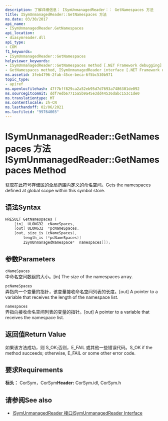 ```yaml
---
description: 了解详细信息： ISymUnmanagedReader：： GetNamespaces 方法
title: ISymUnmanagedReader::GetNamespaces 方法
ms.date: 03/30/2017
api_name:
- ISymUnmanagedReader.GetNamespaces
api_location:
- diasymreader.dll
api_type:
- COM
f1_keywords:
- ISymUnmanagedReader::GetNamespaces
helpviewer_keywords:
- ISymUnmanagedReader::GetNamespaces method [.NET Framework debugging]
- GetNamespaces method, ISymUnmanagedReader interface [.NET Framework debugging]
ms.assetid: 3feb4796-2fab-45ce-beca-6f5bc530b971
topic_type:
- apiref
ms.openlocfilehash: 47f7bff829ca2a52eb95d7d7693a7486301de092
ms.sourcegitcommit: ddf7edb67715a5b9a45e3dd44536dabc153c1de0
ms.translationtype: MT
ms.contentlocale: zh-CN
ms.lasthandoff: 02/06/2021
ms.locfileid: "99764003"
---
```

# <a name="isymunmanagedreadergetnamespaces-method"></a><span data-ttu-id="e4a9a-103">ISymUnmanagedReader::GetNamespaces 方法</span><span class="sxs-lookup"><span data-stu-id="e4a9a-103">ISymUnmanagedReader::GetNamespaces Method</span></span>

<span data-ttu-id="e4a9a-104">获取在此符号存储区的全局范围内定义的命名空间。</span><span class="sxs-lookup"><span data-stu-id="e4a9a-104">Gets the namespaces defined at global scope within this symbol store.</span></span>  
  
## <a name="syntax"></a><span data-ttu-id="e4a9a-105">语法</span><span class="sxs-lookup"><span data-stu-id="e4a9a-105">Syntax</span></span>  
  
```cpp  
HRESULT GetNamespaces (  
    [in]  ULONG32  cNameSpaces,  
    [out] ULONG32  *pcNameSpaces,  
    [out, size_is (cNameSpaces),  
        length_is (*pcNameSpaces)]  
        ISymUnmanagedNamespace*  namespaces[]);  
```  
  
## <a name="parameters"></a><span data-ttu-id="e4a9a-106">参数</span><span class="sxs-lookup"><span data-stu-id="e4a9a-106">Parameters</span></span>  

 `cNameSpaces`  
 <span data-ttu-id="e4a9a-107">中命名空间数组的大小。</span><span class="sxs-lookup"><span data-stu-id="e4a9a-107">[in] The size of the namespaces array.</span></span>  
  
 `pcNameSpaces`  
 <span data-ttu-id="e4a9a-108">弄指向一个变量的指针，该变量接收命名空间列表的长度。</span><span class="sxs-lookup"><span data-stu-id="e4a9a-108">[out] A pointer to a variable that receives the length of the namespace list.</span></span>  
  
 `namespaces`  
 <span data-ttu-id="e4a9a-109">弄指向接收命名空间列表的变量的指针。</span><span class="sxs-lookup"><span data-stu-id="e4a9a-109">[out] A pointer to a variable that receives the namespace list.</span></span>  
  
## <a name="return-value"></a><span data-ttu-id="e4a9a-110">返回值</span><span class="sxs-lookup"><span data-stu-id="e4a9a-110">Return Value</span></span>  

 <span data-ttu-id="e4a9a-111">如果该方法成功，则 S_OK;否则，E_FAIL 或其他一些错误代码。</span><span class="sxs-lookup"><span data-stu-id="e4a9a-111">S_OK if the method succeeds; otherwise, E_FAIL or some other error code.</span></span>  
  
## <a name="requirements"></a><span data-ttu-id="e4a9a-112">要求</span><span class="sxs-lookup"><span data-stu-id="e4a9a-112">Requirements</span></span>  

 <span data-ttu-id="e4a9a-113">**标头：** CorSym，CorSym</span><span class="sxs-lookup"><span data-stu-id="e4a9a-113">**Header:** CorSym.idl, CorSym.h</span></span>  
  
## <a name="see-also"></a><span data-ttu-id="e4a9a-114">请参阅</span><span class="sxs-lookup"><span data-stu-id="e4a9a-114">See also</span></span>

- [<span data-ttu-id="e4a9a-115">ISymUnmanagedReader 接口</span><span class="sxs-lookup"><span data-stu-id="e4a9a-115">ISymUnmanagedReader Interface</span></span>](isymunmanagedreader-interface.md)
